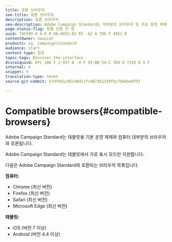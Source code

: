 ```yaml
---
title: 호환 브라우저
seo-title: 호환 브라우저
description: 호환 브라우저
seo-description: Adobe Campaign Standard는 대부분의 브라우저 및 주요 운영 체제와 호환됩니다. 전체 목록을 살펴보십시오.
page-status-flag: 정품 인증 안 함
uuid: 745599 A 6-6 B 06-4052-82 EE -62 A 766 F 4922 B
contentOwner: Sauviat
products: sg_ campaign/standard
audience: start
content-type: 참조
topic-tags: Discover-the-interface
discoiquuid: DFC 188 F 2-957 B -4 F 93-BB 54-C 369 D 7333 B 9 F
internal: n
snippet: Y
translation-type: tm+mt
source-git-commit: b7df681c05c48dc1fc9873b1339fbc756e5e0f5f

---
```



# Compatible browsers{#compatible-browsers}

Adobe Campaign Standard는 태블릿용 기본 운영 체제와 컴퓨터 대부분의 브라우저와 호환됩니다.

Adobe Campaign Standard는 태블릿에서 가로 표시 모드만 지원합니다.

다음은 Adobe Campaign Standard와 호환되는 브라우저 목록입니다.

**컴퓨터:**

* Chrome (최신 버전)
* Firefox (최신 버전)
* Safari (최신 버전)
* Microsoft Edge (최신 버전)

**태블릿:**

* iOS (버전 7 이상)
* Android (버전 4.4 이상)

